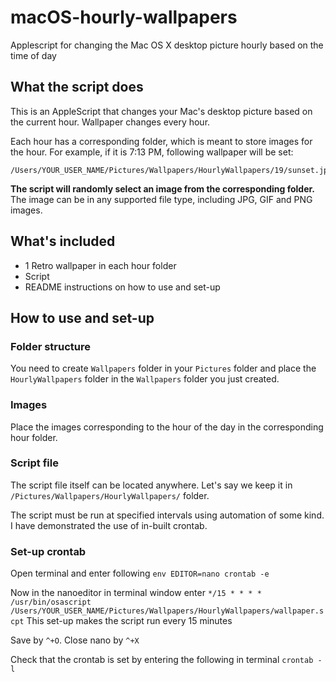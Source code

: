 # macOS-hourly-wallpapers

Applescript for changing the Mac OS X desktop picture hourly based on the time of day


## What the script does
This is an AppleScript that changes your Mac's desktop picture based on the current hour.  Wallpaper changes every hour.

Each hour has a corresponding folder, which is meant to store images for the hour. For example, if it  is 7:13 PM, following wallpaper will be set:

    /Users/YOUR_USER_NAME/Pictures/Wallpapers/HourlyWallpapers/19/sunset.jpg

**The script will randomly select an image from the corresponding folder.** 
The image can be in any supported file type, including JPG, GIF and PNG images.


## What's included
 - 1 Retro wallpaper in each hour folder
 - Script
 - README instructions on how to use and set-up


## How to use and set-up

### Folder structure
You need to create `Wallpapers` folder in your `Pictures` folder and place the `HourlyWallpapers` folder in the `Wallpapers` folder you just created.

### Images
Place the images corresponding to the hour of the day in the corresponding hour folder.
 
### Script file
The script file itself can be located anywhere.
Let's say we keep it in `/Pictures/Wallpapers/HourlyWallpapers/` folder.

The script must be run at specified intervals using automation of some kind.
I have demonstrated the use of in-built crontab.

### Set-up crontab
Open terminal and enter following
`env EDITOR=nano crontab -e`

Now in the nanoeditor in terminal window enter
`*/15 * * * * /usr/bin/osascript /Users/YOUR_USER_NAME/Pictures/Wallpapers/HourlyWallpapers/wallpaper.scpt`
This set-up makes the script run every 15 minutes

Save by `^+O`.  Close nano by `^+X`

Check that the crontab is set by entering the following in terminal
`crontab -l`
